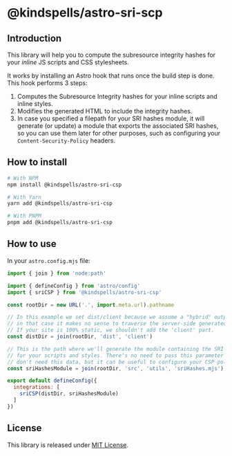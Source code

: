 # @kindspells/astro-sri-scp

## Introduction

This library will help you to compute the subresource integrity hashes for your
_inline_ JS scripts and CSS stylesheets.

It works by installing an Astro hook that runs once the build step is done. This
hook performs 3 steps:
1. Computes the Subresource Integrity hashes for your inline scripts and inline styles.
2. Modifies the generated HTML to include the integrity hashes.
3. In case you specified a filepath for your SRI hashes module, it will generate
   (or update) a module that exports the associated SRI hashes, so you can use
   them later for other purposes, such as configuring your
   `Content-Security-Policy` headers.

## How to install

```bash
# With NPM
npm install @kindspells/astro-sri-csp

# With Yarn
yarn add @kindspells/astro-sri-csp

# With PNPM
pnpm add @kindspells/astro-sri-csp
```

## How to use

In your `astro.config.mjs` file:

```javascript
import { join } from 'node:path'

import { defineConfig } from 'astro/config'
import { sriCSP } from '@kindspells/astro-sri-csp'

const rootDir = new URL('.', import.meta.url).pathname

// In this example we set dist/client because we assume a "hybrid" output, and
// in that case it makes no sense to traverse the server-side generated code.
// If your site is 100% static, we shouldn't add the 'client' part.
const distDir = join(rootDir, 'dist', 'client')

// This is the path where we'll generate the module containing the SRI hashes
// for your scripts and styles. There's no need to pass this parameter if you
// don't need this data, but it can be useful to configure your CSP policies.
const sriHashesModule = join(rootDir, 'src', 'utils', 'sriHashes.mjs')

export default defineConfig({
  integrations: [
    sriCSP(distDir, sriHashesModule)
  ]
})
```

## License

This library is released under [MIT License](LICENSE).
